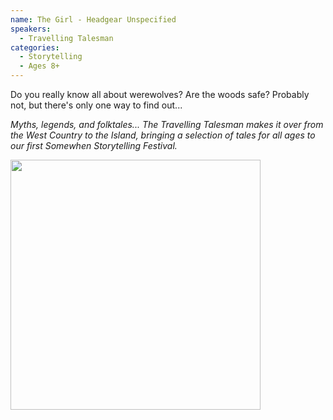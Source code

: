 ```yaml
---
name: The Girl - Headgear Unspecified
speakers:
  - Travelling Talesman
categories:
  - Storytelling
  - Ages 8+
---
```


Do you really know all about werewolves? Are the woods safe? Probably not, but there's only one way to find out...

*Myths, legends, and folktales... The Travelling Talesman makes it over from the West Country to the Island, bringing a selection of tales for all ages to our first Somewhen Storytelling Festival.*

<img src="../../assets/images/travelling_talesman_listencarefully.jpg" width=400 /> 
